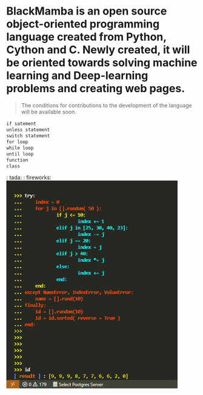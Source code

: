 # **BlackMamba** is an open source object-oriented programming language created from **Python, Cython and C**. Newly created, it will be oriented towards solving machine learning and Deep-learning problems and creating web pages.
>The conditions for contributions to the development of the language will be available soon.
```
if satement
unless statement
switch statement
for loop
while loop
until loop
function
class

```
: tada: : fireworks:
![ScreenShot](/images/try.png)


